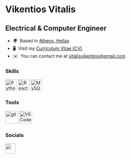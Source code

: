 # Vikentios Vitalis 

## Electrical & Computer Engineer


* 🌍  Based in [Athens, Hellas](https://en.wikipedia.org/wiki/Athens)
* 🖥️  Visit my [Curriculum Vitae (CV)](http://vikentiosvitalis.github.io/vikentios_vitalis_cv.github.io/)
* ✉️  You can contact me at [vitalisvikentios@gmail.com](mailto:vitalisvikentios@gmail.com)
<!-- * 🚀  I'm currently working on completing my studies as an [Electrical and Computer Engineer @NTUA](http://www.ece.ntua.gr/en) -->

### Skills


<p align="left">
<a href="https://www.python.org/" target="_blank" rel="noreferrer"><img src="https://raw.githubusercontent.com/danielcranney/readme-generator/main/public/icons/skills/python-colored.svg" width="36" height="36" alt="Python" /></a>
<a href="https://reactjs.org/" target="_blank" rel="noreferrer"><img src="https://raw.githubusercontent.com/danielcranney/readme-generator/main/public/icons/skills/react-colored.svg" width="36" height="36" alt="React" /></a>
<a href="https://www.mysql.com/" target="_blank" rel="noreferrer"><img src="https://raw.githubusercontent.com/danielcranney/readme-generator/main/public/icons/skills/mysql-colored.svg" width="36" height="36" alt="MySQL" /></a>
</p>

### Tools
<p align="left">
<a href="https://git-scm.com/" target="_blank"><img src="https://upload.wikimedia.org/wikipedia/commons/3/3f/Git_icon.svg" alt="git" 
width="40" height="40"/></a>
<a href="https://code.visualstudio.com/" target="_blank"><img src="https://upload.wikimedia.org/wikipedia/commons/thumb/1/1c/Visual_Studio_Code_1.35_icon.png/640px-Visual_Studio_Code_1.35_icon.png" alt="VS Code" 
width="40" height="40"/></a>
</p>

### Socials


<p align="left"> <a href="https://www.linkedin.com/in/vikentios-vitalis-264354180/" target="_blank" rel="noreferrer"><img src="https://raw.githubusercontent.com/danielcranney/readme-generator/main/public/icons/socials/linkedin.svg" width="32" height="32" /></a></p>
